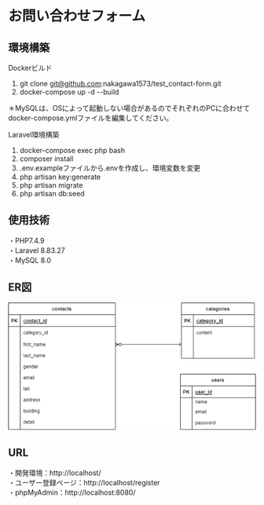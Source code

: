 # お問い合わせフォーム
## 環境構築
Dockerビルド

 1. git clone git@github.com:nakagawa1573/test_contact-form.git
 2. docker-compose up -d --build

＊MySQLは、OSによって起動しない場合があるのでそれぞれのPCに合わせて docker-compose.ymlファイルを編集してください。

Laravel環境構築

1. docker-compose exec php bash
2. composer install
3. .env.exampleファイルから.envを作成し、環境変数を変更
4. php artisan key:generate
5. php artisan migrate
6. php artisan db:seed

## 使用技術

 ・PHP7.4.9  
 ・Laravel 8.83.27  
 ・MySQL 8.0

## ER図

![ER](https://raw.githubusercontent.com/nakagawa1573/images/main/contact.drawio.png)

## URL

・開発環境：http://localhost/  
・ユーザー登録ページ：http://localhost/register  
・phpMyAdmin：http://localhost:8080/
